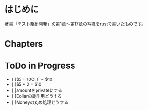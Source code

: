 # はじめに
著書「テスト駆動開発」の第1章〜第17章の写経をrustで書いたものです。

# Chapters

# ToDo in Progress
- [ ]$5 + 10CHF = $10
- [ ]$5 * 2 = $10
- [ ]amountをprivateにする
- [ ]Dollarの副作用どうする
- [ ]Moneyの丸め処理どうする
